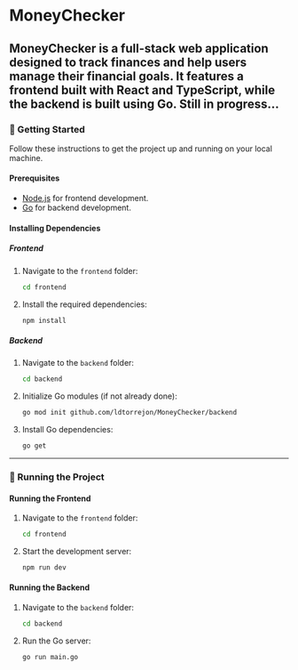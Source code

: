 # MoneyChecker

MoneyChecker is a full-stack web application designed to track finances and help users manage their financial goals. It features a frontend built with React and TypeScript, while the backend is built using Go. 
Still in progress...
---

### 🚀 Getting Started

Follow these instructions to get the project up and running on your local machine.

#### Prerequisites

- [Node.js](https://nodejs.org/) for frontend development.
- [Go](https://golang.org/) for backend development.

#### Installing Dependencies

##### Frontend

1. Navigate to the `frontend` folder:

   ```bash
   cd frontend
   ```

2. Install the required dependencies:
   ```bash
   npm install
   ```

##### Backend

1. Navigate to the `backend` folder:

   ```bash
   cd backend
   ```

2. Initialize Go modules (if not already done):

   ```bash
   go mod init github.com/ldtorrejon/MoneyChecker/backend
   ```

3. Install Go dependencies:
   ```bash
   go get
   ```

---

### 🏁 Running the Project

#### Running the Frontend

1. Navigate to the `frontend` folder:

   ```bash
   cd frontend
   ```

2. Start the development server:
   ```bash
   npm run dev
   ```

#### Running the Backend

1. Navigate to the `backend` folder:

   ```bash
   cd backend
   ```

2. Run the Go server:
   ```bash
   go run main.go
   ```
